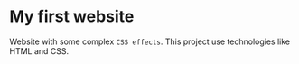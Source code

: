 # My first website

Website with some complex `CSS effects`. This project use technologies like HTML and CSS.
